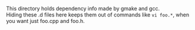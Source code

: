 This directory holds dependency info made by gmake and gcc.  
Hiding these .d files here keeps them out of commands like `vi foo.*`,
when you want just foo.cpp and foo.h.
